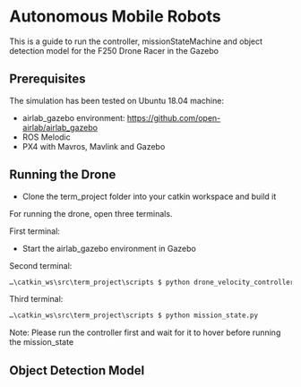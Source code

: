 # Autonomous Mobile Robots
This is a guide to run the controller, missionStateMachine and object detection model for the F250 Drone Racer in the Gazebo  

## Prerequisites
The simulation has been tested on Ubuntu 18.04 machine:

- airlab_gazebo environment: https://github.com/open-airlab/airlab_gazebo
- ROS Melodic
- PX4 with Mavros, Mavlink and Gazebo 


## Running the Drone
- Clone the term_project folder into your catkin workspace and build it

For running the drone, open three terminals. 

First terminal:
- Start the airlab_gazebo environment in Gazebo

Second terminal: 
```bash
…\catkin_ws\src\term_project\scripts $ python drone_velocity_controller.py
```

Third terminal:
```bash
…\catkin_ws\src\term_project\scripts $ python mission_state.py
```

Note: Please run the controller first and wait for it to hover before running the mission_state



## Object Detection Model
